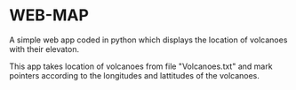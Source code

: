 # WEB-MAP
A simple web app coded in python which displays the location of volcanoes with their elevaton.

This app takes location of volcanoes from file "Volcanoes.txt" and mark  pointers according to the longitudes and lattitudes of the volcanoes.
